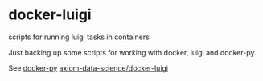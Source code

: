 # docker-luigi
scripts for running luigi tasks in containers

Just backing up some scripts for working with docker, luigi and docker-py.

See
[docker-py](https://github.com/docker/docker-py)
[axiom-data-science/docker-luigi](https://github.com/axiom-data-science/docker-luigi)
